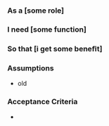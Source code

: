 ### As a [some role]
### I need [some function]
### So that [i get some beneﬁt]

### Assumptions
- old
### Acceptance Criteria
- 
